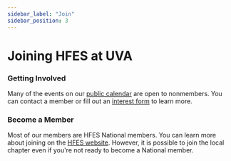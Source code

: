 ```yaml
---
sidebar_label: "Join"
sidebar_position: 3
---
```


# Joining HFES at UVA

### Getting Involved

Many of the events on our [public calendar](/cal) are open to nonmembers. You can contact a member or fill out an [interest form](https://www.google.com/url?sa=t&rct=j&q=&esrc=s&source=web&cd=&cad=rja&uact=8&ved=2ahUKEwig4M78nfH2AhWlrHIEHbSeD8IQwqsBegQIAhAB&url=https%3A%2F%2Fwww.youtube.com%2Fwatch%3Fv%3DdQw4w9WgXcQ&usg=AOvVaw0aHtehaphMhOCAkCydRLZU) to learn more.

### Become a Member

Most of our members are HFES National members. You can learn more about joining on the [HFES website](https://www.hfes.org/membership). However, it is possible to join the local chapter even if you're not ready to become a National member.
